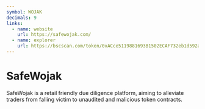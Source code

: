 ```yaml
---
symbol: WOJAK
decimals: 9
links:
  - name: website
    url: https://safewojak.com/
  - name: explorer
    url: https://bscscan.com/token/0xACce5119881693B1502ECAF732eb1d592adFc54b
---
```


# SafeWojak

SafeWojak is a retail friendly due diligence platform, aiming to alleviate traders from falling victim to unaudited and malicious token contracts.
